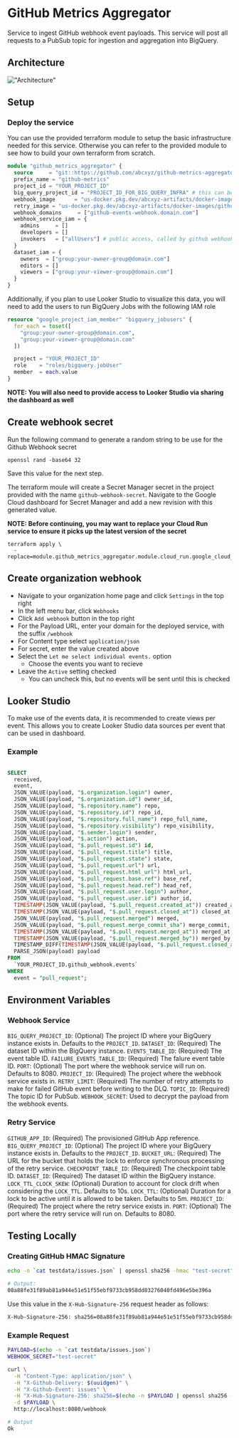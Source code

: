 # GitHub Metrics Aggregator

Service to ingest GitHub webhook event payloads. This service will post all requests to a PubSub topic for ingestion and aggregation into BigQuery.

## Architecture

!["Architecture"](./assets/architecture.svg)

## Setup

### Deploy the service

You can use the provided terraform module to setup the basic infrastructure needed for this service. Otherwise you can refer to the provided module to see how to build your own terraform from scratch.

```terraform
module "github_metrics_aggregator" {
  source     = "git::https://github.com/abcxyz/github-metrics-aggregator.git//terraform?ref=main" # this should be pinned to the SHA desired
  prefix_name = "github-metrics"
  project_id = "YOUR_PROJECT_ID"
  big_query_project_id = "PROJECT_ID_FOR_BIG_QUERY_INFRA" # this can be the same as the project_id
  webhook_image      = "us-docker.pkg.dev/abcxyz-artifacts/docker-images/github-metrics-aggregator-webhook:v0.0.1-amd64" # versions exist for releases for both *-amd64 and *-arm64
  retry_image = "us-docker.pkg.dev/abcxyz-artifacts/docker-images/github-metrics-aggregator-retry:v0.0.1-amd64"
  webhook_domains     = ["github-events-webhook.domain.com"]
  webhook_service_iam = {
    admins     = []
    developers = []
    invokers   = ["allUsers"] # public access, called by github webhook
  }
  dataset_iam = {
    owners  = ["group:your-owner-group@domain.com"]
    editors = []
    viewers = ["group:your-viewer-group@domain.com"]
  }
}
```

Additionally, if you plan to use Looker Studio to visualize this data, you will need to add the users to run BigQuery Jobs with the following IAM role

```terraform
resource "google_project_iam_member" "bigquery_jobusers" {
  for_each = toset([
    "group:your-owner-group@domain.com",
    "group:your-viewer-group@domain.com"
  ])

  project = "YOUR_PROJECT_ID"
  role    = "roles/bigquery.jobUser"
  member  = each.value
}
```

**NOTE: You will also need to provide access to Looker Studio via sharing the dashboard as well**

## Create webhook secret

Run the following command to generate a random string to be use for the Github Webhook secret

```shell
openssl rand -base64 32
```

Save this value for the next step.

The terraform moule will create a Secret Manager secret in the project provided with the name `github-webhook-secret`. Navigate to the Google Cloud dashboard for Secret Manager and add a new revision with this generated value.

**NOTE: Before continuing, you may want to replace your Cloud Run service to ensure it picks up the latest version of the secret**

```shell
terraform apply \
  -replace=module.github_metrics_aggregator.module.cloud_run.google_cloud_run_service.service
```

## Create organization webhook

- Navigate to your organization home page and click `Settings` in the top right
- In the left menu bar, click `Webhooks`
- Click `Add webhook` button in the top right
- For the Payload URL, enter your domain for the deployed service, with the suffix `/webhook`
- For Content type select `application/json`
- For secret, enter the value created above
- Select the `Let me select individual events.` option
  - Choose the events you want to recieve
- Leave the `Active` setting checked
  - You can uncheck this, but no events will be sent until this is checked

## Looker Studio

To make use of the events data, it is recommended to create views per event. This allows you to create Looker Studio data sources per event that can be used in dashboard.

### Example

```sql

SELECT
  received,
  event,
  JSON_VALUE(payload, "$.organization.login") owner,
  JSON_VALUE(payload, "$.organization.id") owner_id,
  JSON_VALUE(payload, "$.repository.name") repo,
  JSON_VALUE(payload, "$.repository.id") repo_id,
  JSON_VALUE(payload, "$.repository.full_name") repo_full_name,
  JSON_VALUE(payload, "$.repository.visibility") repo_visibility,
  JSON_VALUE(payload, "$.sender.login") sender,
  JSON_VALUE(payload, "$.action") action,
  JSON_VALUE(payload, "$.pull_request.id") id,
  JSON_VALUE(payload, "$.pull_request.title") title,
  JSON_VALUE(payload, "$.pull_request.state") state,
  JSON_VALUE(payload, "$.pull_request.url") url,
  JSON_VALUE(payload, "$.pull_request.html_url") html_url,
  JSON_VALUE(payload, "$.pull_request.base.ref") base_ref,
  JSON_VALUE(payload, "$.pull_request.head.ref") head_ref,
  JSON_VALUE(payload, "$.pull_request.user.login") author,
  JSON_VALUE(payload, "$.pull_request.user.id") author_id,
  TIMESTAMP(JSON_VALUE(payload, "$.pull_request.created_at")) created_at,
  TIMESTAMP(JSON_VALUE(payload, "$.pull_request.closed_at")) closed_at,
  JSON_VALUE(payload, "$.pull_request.merged") merged,
  JSON_VALUE(payload, "$.pull_request.merge_commit_sha") merge_commit,
  TIMESTAMP(JSON_VALUE(payload, "$.pull_request.merged_at")) merged_at,
  TIMESTAMP(JSON_VALUE(payload, "$.pull_request.merged_by")) merged_by,
  TIMESTAMP_DIFF(TIMESTAMP(JSON_VALUE(payload, "$.pull_request.closed_at")), TIMESTAMP(JSON_VALUE(payload, "$.pull_request.created_at")), SECOND) open_duration_s,
  PARSE_JSON(payload) payload
FROM
  `YOUR_PROJECT_ID.github_webhook.events`
WHERE
  event = "pull_request";
```

## Environment Variables

### Webhook Service

`BIG_QUERY_PROJECT_ID`: (Optional) The project ID where your BigQuery instance exists in. Defaults to the `PROJECT_ID`. 
`DATASET_ID`: (Required) The dataset ID within the BigQuery instance.
`EVENTS_TABLE_ID`: (Required) The event table ID.
`FAILURE_EVENTS_TABLE_ID`: (Required) The falure event table ID.
`PORT`: (Optional) The port where the webhook service will run on. Defaults to 8080.
`PROJECT_ID`: (Required) The project where the webhook service exists in.
`RETRY_LIMIT`: (Required) The number of retry attempts to make for failed GitHub event before writing to the DLQ.
`TOPIC_ID`: (Required) The topic ID for PubSub.
`WEBHOOK_SECRET`: Used to decrypt the payload from the webhook events.

### Retry Service

`GITHUB_APP_ID`: (Required) The provisioned GitHub App reference.
`BIG_QUERY_PROJECT_ID`: (Optional) The project ID where your BigQuery instance exists in. Defaults to the `PROJECT_ID`.
`BUCKET_URL`: (Required) The URL for the bucket that holds the lock to enforce synchronous processing of the retry service.
`CHECKPOINT_TABLE_ID`: (Required) The checkpoint table ID.
`DATASET_ID`: (Required) The dataset ID within the BigQuery instance.
`LOCK_TTL_CLOCK_SKEW`: (Optional) Duration to account for clock drift when considering the `LOCK_TTL`. Defaults to 10s.
`LOCK_TTL`: (Optional) Duration for a lock to be active until it is allowed to be taken. Defaults to 5m.
`PROJECT_ID`: (Required) The project where the retry service exists in.
`PORT`: (Optional) The port where the retry service will run on. Defaults to 8080.
## Testing Locally

### Creating GitHub HMAC Signature

```bash
echo -n `cat testdata/issues.json` | openssl sha256 -hmac "test-secret"

# Output:
08a88fe31f89ab81a944e51e51f55ebf9733cb958dd83276040fd496e5be396a
```

Use this value in the `X-Hub-Signature-256` request header as follows:

```bash
X-Hub-Signature-256: sha256=08a88fe31f89ab81a944e51e51f55ebf9733cb958dd83276040fd496e5be396a
```

### Example Request

```bash
PAYLOAD=$(echo -n `cat testdata/issues.json`)
WEBHOOK_SECRET="test-secret"

curl \
  -H "Content-Type: application/json" \
  -H "X-Github-Delivery: $(uuidgen)" \
  -H "X-Github-Event: issues" \
  -H "X-Hub-Signature-256: sha256=$(echo -n $PAYLOAD | openssl sha256 -hmac $WEBHOOK_SECRET)" \
  -d $PAYLOAD \
  http://localhost:8080/webhook

# Output
Ok
```
